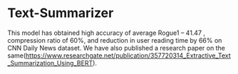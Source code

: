 # Text-Summarizer
This model has obtained high accuracy of average Rogue1 – 41.47 , compression ratio of 60%, and reduction in user reading time by 66% on CNN Daily News dataset. We have also published a research paper on the same(https://www.researchgate.net/publication/357720314_Extractive_Text_Summarization_Using_BERT).
